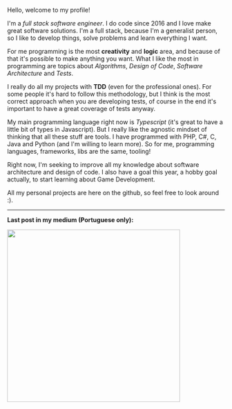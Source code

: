 Hello, welcome to my profile! 

I'm a *full stack software engineer*. I do code since 2016 and I love make great software solutions. I'm a full stack, because I'm a generalist person, so I like to develop things, solve problems and learn everything I want.

For me programming is the most **creativity** and **logic** area, and because of that it's possible to make anything you want. What I like the most in programming are topics about *Algorithms*, *Design of Code*, *Software Architecture* and *Tests*.

I really do all my projects with **TDD** (even for the professional ones). For some people it's hard to follow this methodology, but I think is the most correct approach when you are developing tests, of course in the end it's important to have a great coverage of tests anyway.

My main programming language right now is *Typescript* (it's great to have a little bit of types in Javascript). But I really like the agnostic mindset of thinking that all these stuff are tools. I have programmed with PHP, C#, C, Java and Python (and I'm willing to learn more). So for me, programming languages, frameworks, libs are the same, tooling!

Right now, I'm seeking to improve all my knowledge about software architecture and design of code. I also have a goal this year, a hobby goal actually, to start learning about Game Development.

All my personal projects are here on the github, so feel free to look around :).

---

**Last post in my medium (Portuguese only):**

<a target="_blank" href="https://hdev.medium.com/unit-of-work-com-typescript-e-knex-js-1438b56ac298">
 <img src="https://github-readme-medium-recent-article.vercel.app/medium/@hdev/0" width="400">
</a>



